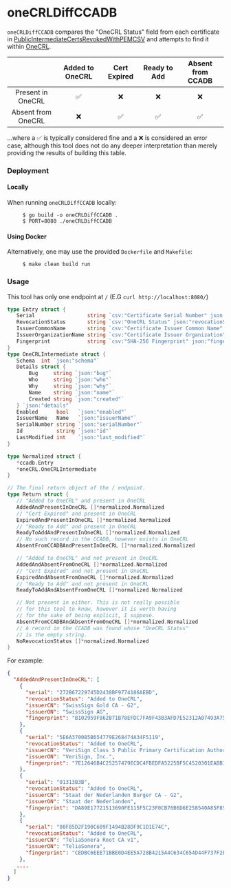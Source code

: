 # oneCRLDiffCCADB

`oneCRLDiffCCADB` compares the "OneCRL Status" field from each certificate in [PublicIntermediateCertsRevokedWithPEMCSV](https://ccadb-public.secure.force.com/mozilla/PublicIntermediateCertsRevokedWithPEMCSV) and attempts to find it within [OneCRL](https://firefox.settings.services.mozilla.com/v1/buckets/blocklists/collections/certificates/records).

|                 | Added to OneCRL | Cert Expired | Ready to Add | Absent from CCADB |
| :-------------: | :-------------: | :----------: | :----------: | :----------------: |
| Present in OneCRL     | ✅ | ❌ | ❌ | ❌ |
| Absent from OneCRL    | ❌ | ✅ | ✅ | ✅ |


 ...where a ✅ is typically considered fine and a ❌ is considered an error case, although
 this tool does not do any deeper interpretation than merely providing the results
 of building this table.
 
 ### Deployment
 
 #### Locally
 When running `oneCRLDiffCCADB` locally:
 
         $ go build -o oneCRLDiffCCADB .
         $ PORT=8080 ./oneCRLDiffCCADB
 
 #### Using Docker
 Alternatively, one may use the provided `Dockerfile` and `Makefile`:
 
         $ make clean build run
         
 ### Usage
 
 This tool has only one endpoint at `/` (E.G `curl http://localhost:8080/`)
 
 ```go
type Entry struct {
	Serial                 string `csv:"Certificate Serial Number" json:"serial"`
	RevocationStatus       string `csv:"OneCRL Status" json:"revocationStatus"`
	IssuerCommonName       string `csv:"Certificate Issuer Common Name" json:"issuerCN"`
	IssuerOrganizationName string `csv:"Certificate Issuer Organization" json:"issuerON"`
	Fingerprint            string `csv:"SHA-256 Fingerprint" json:"fingerprint"`
}
type OneCRLIntermediate struct {
	Schema  int `json:"schema"`
	Details struct {
		Bug     string `json:"bug"`
		Who     string `json:"who"`
		Why     string `json:"why"`
		Name    string `json:"name"`
		Created string `json:"created"`
	} `json:"details"`
	Enabled      bool   `json:"enabled"`
	IssuerName   Name   `json:"issuerName"`
	SerialNumber string `json:"serialNumber"`
	Id           string `json:"id"`
	LastModified int    `json:"last_modified"`
}

type Normalized struct {
	*ccadb.Entry
	*oneCRL.OneCRLIntermediate
}

// The final return object of the / endpoint.
type Return struct {
	// "Added to OneCRL" and present in OneCRL
	AddedAndPresentInOneCRL []*normalized.Normalized
	// "Cert Expired" and present in OneCRL
	ExpiredAndPresentInOneCRL []*normalized.Normalized
	// "Ready to Add" and present in OneCRL
	ReadyToAddAndPresentInOneCRL []*normalized.Normalized
	// No such record in the CCADB, however exists in OneCRL
	AbsentFromCCADBAndPresentInOneCRL []*normalized.Normalized

	// "Added to OneCRL" and not present in OneCRL
	AddedAndAbsentFromOneCRL []*normalized.Normalized
	// "Cert Expired" and not present in OneCRL
	ExpiredAndAbsentFromOneCRL []*normalized.Normalized
	// "Ready to Add" and not present in OneCRL
	ReadyToAddAndAbsentFromOneCRL []*normalized.Normalized

	// Not present in either. This is not really possible
	// for this tool to know, however it is worth having
	// for the sake of being explicit, I suppose.
	AbsentFromCCADBAndAbsentFromOneCRL []*normalized.Normalized
	// A record in the CCADB was found whose "OneCRL Status"
	// is the empty string.
	NoRevocationStatus []*normalized.Normalized
}
```

For example:

```json
{
  "AddedAndPresentInOneCRL": [
    {
      "serial": "272B67229745D2438BF9774186AEBD",
      "revocationStatus": "Added to OneCRL",
      "issuerCN": "SwissSign Gold CA - G2",
      "issuerON": "SwissSign AG",
      "fingerprint": "B102959F862B71B78EFDC7FA9F43B3AFD7E52312A07493A752835B991D840F4C"
    },
    {
      "serial": "5E6A370085B654779E268474A34F5119",
      "revocationStatus": "Added to OneCRL",
      "issuerCN": "VeriSign Class 3 Public Primary Certification Authority - G5",
      "issuerON": "VeriSign, Inc.",
      "fingerprint": "7E12646B4C25257479ECDC4FBEDFA5225BF5C4520301EABB1FFFA2566C932560"
    },
    {
      "serial": "01313B3B",
      "revocationStatus": "Added to OneCRL",
      "issuerCN": "Staat der Nederlanden Burger CA - G2",
      "issuerON": "Staat der Nederlanden",
      "fingerprint": "DA89E17721513690FE115F5C23F0CB76B6D6E258540A85F8537511EA720056C6"
    },
    {
      "serial": "00F85D2F190C609F1494B28DF9C1D1E74C",
      "revocationStatus": "Added to OneCRL",
      "issuerCN": "TeliaSonera Root CA v1",
      "issuerON": "TeliaSonera",
      "fingerprint": "CEDBC6EEE71BBE0D4EE5A728B4215A4C634C654D44F737F2E3BA35E0A295FBF4"
    },
   ....
  ]
}
```